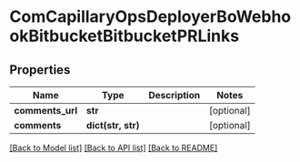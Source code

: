 # ComCapillaryOpsDeployerBoWebhookBitbucketBitbucketPRLinks

## Properties
Name | Type | Description | Notes
------------ | ------------- | ------------- | -------------
**comments_url** | **str** |  | [optional] 
**comments** | **dict(str, str)** |  | [optional] 

[[Back to Model list]](../README.md#documentation-for-models) [[Back to API list]](../README.md#documentation-for-api-endpoints) [[Back to README]](../README.md)

